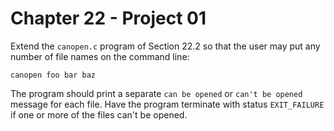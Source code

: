 # Chapter 22 - Project 01

Extend the `canopen.c` program of Section 22.2 so that the user may put any
number of file names on the command line:

```
canopen foo bar baz
```

The program should print a separate `can be opened` or `can't be opened` message
for each file.  Have the program terminate with status `EXIT_FAILURE` if one or
more of the files can't be opened.
